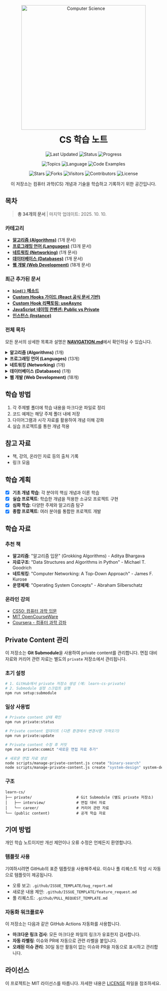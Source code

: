 <div align="center">
<img src="https://media.giphy.com/media/v1.Y2lkPTc5MGI3NjExcDFtbXJsZXJtMGdkZXZpbmVoNnRtdGNnNjJvZHVxdGVvZnRqcTNvZCZlcD12MV9pbnRlcm5hbF9naWZfYnlfaWQmY3Q9Zw/f3iwJFOVOwuy7K6FFw/giphy.gif" width="400" alt="Computer Science">
<h1 align="center" style="margin: 10px 0 20px">CS 학습 노트</h1>
</div>


<div align="center">

<!-- 프로젝트 상태 -->
![Last Updated](https://img.shields.io/badge/최종%20업데이트-2025/10/10-black)
![Status](https://img.shields.io/badge/상태-진행%20중-success)
![Progress](https://img.shields.io/badge/학습진행도-1%25-yellow)

<!-- 콘텐츠 정보 -->
![Topics](https://img.shields.io/badge/주제-5개-brightgreen)
![Language](https://img.shields.io/badge/언어-한국어-orange)
![Code Examples](https://img.shields.io/badge/코드예제-포함-informational)

<!-- 저장소 통계 -->
![Stars](https://img.shields.io/github/stars/lledellebell/learn-cs)
![Forks](https://img.shields.io/github/forks/lledellebell/learn-cs)
![Visitors](https://visitor-badge.laobi.icu/badge?page_id=b.learn-cs)
![Contributors](https://img.shields.io/badge/기여자-1명-blueviolet)
![License](https://img.shields.io/badge/라이선스-MIT-lightgrey)

</div>

<div align="center">
<p>이 저장소는 컴퓨터 과학(CS) 개념과 기술을 학습하고 기록하기 위한 공간입니다.</p>
</div>

<!-- NAVIGATION_START -->

## 목차

> **총 34개의 문서** | 마지막 업데이트: 2025. 10. 10.

### 카테고리

- **[알고리즘 (Algorithms)](#algorithms)** (1개 문서)
- **[프로그래밍 언어 (Languages)](#languages)** (13개 문서)
- **[네트워킹 (Networking)](#networking)** (1개 문서)
- **[데이터베이스 (Databases)](#databases)** (1개 문서)
- **[웹 개발 (Web Development)](#webdevelopment)** (18개 문서)

### 최근 추가된 문서

- **[`bind()` 메소드](/languages/javascript/bind.md)**
- **[Custom Hooks 가이드 (React 공식 문서 기반)](/web-development/frontend/react/hooks/custom-hooks-deep-dive.md)**
- **[Custom Hook 리팩토링: useAsync](/web-development/frontend/react/refactor/custom-hook-refactoring-useAsync.md)**
- **[JavaScript 네이밍 컨벤션: Public vs Private](/languages/javascript/naming-conventions.md)**
- **[인스턴스 (Instance)](/languages/javascript/instance.md)**

### 전체 목차

모든 문서의 상세한 목록과 설명은 <u><b>[NAVIGATION.md](./NAVIGATION.md)</b></u>에서 확인하실 수 있습니다.

<details>
<summary><strong>알고리즘 (Algorithms)</strong> (1개)</summary>

- [메모이제이션(Memoization)](/algorithms/memoization-optimization-technique.md)

</details>

<details>
<summary><strong>프로그래밍 언어 (Languages)</strong> (13개)</summary>

- [`bind()` 메소드](/languages/javascript/bind.md)
- [callback](/languages/javascript/callback.md)
- [factory_pattern](/languages/javascript/factory_pattern.md)
- [`forEach` vs `reduce`](/languages/javascript/foreach-vs-reduce-functional-programming.md)
- [인스턴스 (Instance)](/languages/javascript/instance.md)
- [JavaScript의 Mutation vs Non-Mutation 심화](/languages/javascript/mutation-vs-non-mutation-examples.md)
- [JavaScript에서 Mutation vs Non-Mutation](/languages/javascript/mutation-vs-non-mutation.md)
- [JavaScript 네이밍 컨벤션: Public vs Private](/languages/javascript/naming-conventions.md)
- [prototype](/languages/javascript/prototype.md)
- [prototype_chain](/languages/javascript/prototype_chain.md)
- ... 그 외 3개 문서

</details>

<details>
<summary><strong>네트워킹 (Networking)</strong> (1개)</summary>

- [HTTP 인증 방법 비교](/networking/http/http_authentication_methods.md)

</details>

<details>
<summary><strong>데이터베이스 (Databases)</strong> (1개)</summary>

- [Prisma ORM 가이드](/databases/prisma-orm-guide.md)

</details>

<details>
<summary><strong>웹 개발 (Web Development)</strong> (18개)</summary>

- [웹폰트 최적화 완전 가이드: 다운로드부터 배포까지](/web-development/frontend/css/font-optimization-preload-fout.md)
- [mask-composite](/web-development/frontend/css/mask-composite.md)
- [## 참조](/web-development/frontend/css/object-position_&_object-fit.md)
- [CSS 성능 최적화 실무 가이드: 렌더링 차단에서 비동기 로딩까지](/web-development/frontend/css/preload-css-async-loading.md)
- [Custom Hooks 가이드 (React 공식 문서 기반)](/web-development/frontend/react/hooks/custom-hooks-deep-dive.md)
- [`useMemo`를 활용한 성능 최적화](/web-development/frontend/react/optimization/react-usememo-optimization.md)
- [(수정해야함) Header 컴포넌트에서 Compound/Composite 패턴을 사용하지 않는 이유](/web-development/frontend/react/pattern.md)
- [Composite Pattern](/web-development/frontend/react/patterns/composite-pattern.md)
- [Compound Pattern](/web-development/frontend/react/patterns/compound-pattern.md)
- [Configuration over Composition Pattern](/web-development/frontend/react/patterns/configuration-over-composition.md)
- ... 그 외 8개 문서

</details>

<!-- NAVIGATION_END -->

## 학습 방법

1. 각 주제별 폴더에 학습 내용을 마크다운 파일로 정리
2. 코드 예제는 해당 주제 폴더 내에 저장
3. 다이어그램과 시각 자료를 활용하여 개념 이해 강화
4. 실습 프로젝트를 통한 개념 적용

## 참고 자료

- 책, 강의, 온라인 자료 등의 출처 기록
- 링크 모음

## 학습 계획

- [x] **기초 개념 학습**: 각 분야의 핵심 개념과 이론 학습
- [x] **실습 프로젝트**: 학습한 개념을 적용한 소규모 프로젝트 구현
- [x] **심화 학습**: 다양한 주제와 알고리즘 탐구
- [x] **종합 프로젝트**: 여러 분야를 통합한 프로젝트 개발

## 학습 자료

### 추천 책

- **알고리즘**: "알고리즘 입문" (Grokking Algorithms) - Aditya Bhargava
- **자료구조**: "Data Structures and Algorithms in Python" - Michael T. Goodrich
- **네트워킹**: "Computer Networking: A Top-Down Approach" - James F. Kurose
- **운영체제**: "Operating System Concepts" - Abraham Silberschatz

### 온라인 강의

- [CS50: 컴퓨터 과학 입문](https://cs50.harvard.edu/)
- [MIT OpenCourseWare](https://ocw.mit.edu/)
- [Coursera - 컴퓨터 과학 강좌](https://www.coursera.org/browse/computer-science)

## Private Content 관리

이 저장소는 **Git Submodule**을 사용하여 private content를 관리합니다. 면접 대비 자료와 커리어 관련 자료는 별도의 `private` 저장소에서 관리됩니다.

### 초기 설정

```bash
# 1. GitHub에서 private 저장소 생성 (예: learn-cs-private)
# 2. Submodule 설정 스크립트 실행
npm run setup:submodule
```

### 일상 사용법

```bash
# Private content 상태 확인
npm run private:status

# Private content 업데이트 (다른 환경에서 변경사항 가져오기)
npm run private:update

# Private content 수정 후 커밋
npm run private:commit "새로운 면접 자료 추가"

# 새로운 면접 자료 생성
node scripts/manage-private-content.js create "binary-search"
node scripts/manage-private-content.js create "system-design" system-design
```

### 구조

```
learn-cs/
├── private/                    # Git Submodule (별도 private 저장소)
│   ├── interview/              # 면접 대비 자료
│   └── career/                 # 커리어 관련 자료
└── (public content)            # 공개 학습 자료
```

## 기여 방법

개인 학습 노트이지만 개선 제안이나 오류 수정은 언제든지 환영합니다.

### 템플릿 사용

기여하시려면 GitHub의 표준 템플릿을 사용해주세요. 이슈나 풀 리퀘스트 작성 시 자동으로 템플릿이 제공됩니다.

- 오류 보고: `.github/ISSUE_TEMPLATE/bug_report.md`
- 새로운 내용 제안: `.github/ISSUE_TEMPLATE/feature_request.md`
- 풀 리퀘스트: `.github/PULL_REQUEST_TEMPLATE.md`

### 자동화 워크플로우

이 저장소는 다음과 같은 GitHub Actions 자동화를 사용합니다.

- **마크다운 링크 검사**: 모든 마크다운 파일의 링크가 유효한지 검사합니다.
- **자동 라벨링**: 이슈와 PR에 자동으로 관련 라벨을 붙입니다.
- **오래된 이슈 관리**: 30일 동안 활동이 없는 이슈와 PR을 자동으로 표시하고 관리합니다.

## 라이선스

이 프로젝트는 MIT 라이선스를 따릅니다. 자세한 내용은 [LICENSE](LICENSE) 파일을 참조하세요.
